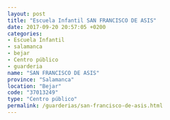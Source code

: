 ```yaml
---
layout: post
title: "Escuela Infantil SAN FRANCISCO DE ASIS"
date: 2017-09-20 20:57:05 +0200
categories:
- Escuela Infantil
- salamanca
- bejar
- Centro público
- guarderia
name: "SAN FRANCISCO DE ASIS"
province: "Salamanca"
location: "Bejar"
code: "37013249"
type: "Centro público"
permalink: /guarderias/san-francisco-de-asis.html
---
```

